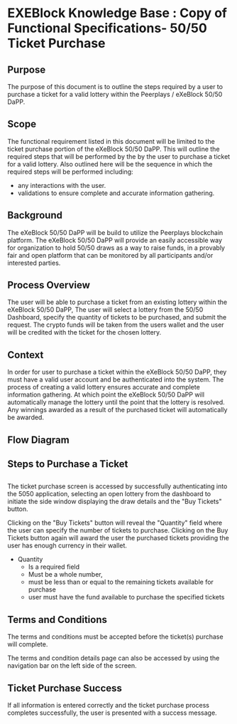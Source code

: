 # EXEBlock Knowledge Base : Copy of Functional Specifications- 50/50 Ticket Purchase

## Purpose <a id="CopyofFunctionalSpecifications-50/50TicketPurchase-Purpose"></a>

The purpose of this document is to outline the steps required by a user to purchase a ticket for a valid lottery within the Peerplays / eXeBlock 50/50 DaPP.

## Scope <a id="CopyofFunctionalSpecifications-50/50TicketPurchase-Scope"></a>

The functional requirement listed in this document will be limited to the ticket purchase portion of the eXeBlock 50/50 DaPP. This will outline the required steps that will be performed by the by the user to purchase a ticket for a valid lottery. Also outlined here will be the sequence in which the required steps will be performed including:

* any interactions with the user.
* validations to ensure complete and accurate information gathering.

## Background <a id="CopyofFunctionalSpecifications-50/50TicketPurchase-Background"></a>

The eXeBlock 50/50 DaPP will be build to utilize the Peerplays blockchain platform. The eXeBlock 50/50 DaPP will provide an easily accessible way for organization to hold 50/50 draws as a way to raise funds, in a provably fair and open platform that can be monitored by all participants and/or interested parties.

## Process Overview <a id="CopyofFunctionalSpecifications-50/50TicketPurchase-ProcessOverview"></a>

The user will be able to purchase a ticket from an existing lottery within the eXeBlock 50/50 DaPP, The user will select a lottery from the 50/50 Dashboard, specify the quantity of tickets to be purchased, and submit the request. The crypto funds will be taken from the users wallet and the user will be credited with the ticket for the chosen lottery.

## Context <a id="CopyofFunctionalSpecifications-50/50TicketPurchase-Context"></a>

In order for user to purchase a ticket within the eXeBlock 50/50 DaPP, they must have a valid user account and be authenticated into the system. The process of creating a valid lottery ensures accurate and complete information gathering. At which point the eXeBlock 50/50 DaPP will automatically manage the lottery until the point that the lottery is resolved. Any winnings awarded as a result of the purchased ticket will automatically be awarded.

## Flow Diagram <a id="CopyofFunctionalSpecifications-50/50TicketPurchase-FlowDiagram"></a>

## Steps to Purchase a Ticket <a id="CopyofFunctionalSpecifications-50/50TicketPurchase-StepstoPurchaseaTicket"></a>

##  <a id="CopyofFunctionalSpecifications-50/50TicketPurchase-"></a>

The ticket purchase screen is accessed by successfully authenticating into the 5050 application, selecting an open lottery from the dashboard to initiate the side window displaying the draw details and the "Buy Tickets" button.

Clicking on the "Buy Tickets" button will reveal the "Quantity" field where the user can specify the number of tickets to purchase. Clicking on the Buy Tickets button again will award the user the purchased tickets providing the user has enough currency in their wallet.

* Quantity
  * Is a required field
  * Must be a whole number,
  * must be less than or equal to the remaining tickets available for purchase
  * user must have the fund available to purchase the specified tickets

## Terms and Conditions <a id="CopyofFunctionalSpecifications-50/50TicketPurchase-TermsandConditions"></a>

The terms and conditions must be accepted before the ticket\(s\) purchase will complete. 

The terms and condition details page can also be accessed by using the navigation bar on the left side of the screen.

## Ticket Purchase Success <a id="CopyofFunctionalSpecifications-50/50TicketPurchase-TicketPurchaseSuccess"></a>

If all information is entered correctly and the ticket purchase process completes successfully, the user is presented with a success message.

